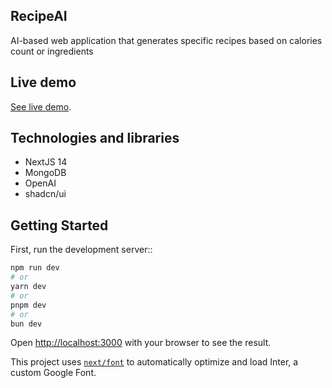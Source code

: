 ## RecipeAI

AI-based web application that generates specific recipes based on calories count or ingredients

## Live demo

[See live demo](https://recipe-ai-dusky.vercel.app/).

## Technologies and libraries

- NextJS 14
- MongoDB
- OpenAI
- shadcn/ui

## Getting Started

First, run the development server::

```bash
npm run dev
# or
yarn dev
# or
pnpm dev
# or
bun dev
```

Open [http://localhost:3000](http://localhost:3000) with your browser to see the result.

This project uses [`next/font`](https://nextjs.org/docs/basic-features/font-optimization) to automatically optimize and load Inter, a custom Google Font.
